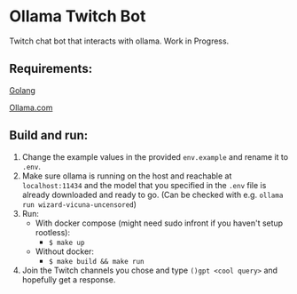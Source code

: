 # Ollama Twitch Bot

Twitch chat bot that interacts with ollama. Work in Progress.

## Requirements:
[Golang](https://go.dev/)

[Ollama.com](https://ollama.com)

## Build and run:
1. Change the example values in the provided `env.example` and rename it to `.env`.
2. Make sure ollama is running on the host and reachable at `localhost:11434` and the model that you specified in the `.env` file is already downloaded and ready to go. (Can be checked with e.g. `ollama run wizard-vicuna-uncensored`)
3. Run:
    - With docker compose (might need sudo infront if you haven't setup rootless):
        - `$ make up`
    - Without docker:
        - `$ make build && make run`
4. Join the Twitch channels you chose and type `()gpt <cool query>` and hopefully get a response.
